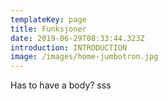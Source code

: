 ```yaml
---
templateKey: page
title: Funksjoner
date: 2019-06-29T08:33:44.323Z
introduction: INTRODUCTION
image: /images/home-jumbotron.jpg
---
```

Has to have a body? sss
